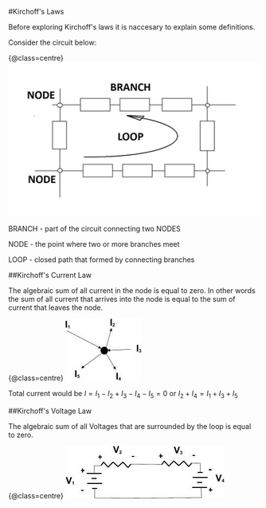 #Kirchoff's Laws

Before exploring Kirchoff's laws it is naccesary to explain some definitions.

Consider the circuit below:

{@class=centre}
![simple circuit](../resources/kir.jpg)

BRANCH - part of the circuit connecting two NODES

NODE - the point where two or more branches meet

LOOP - closed path that formed by connecting branches

##Kirchoff's Current Law

The algebraic sum of all current in the node is equal to zero. In other words the sum of all current that arrives into the node is equal to the sum of current that leaves the node.

{@class=centre}
![Kirchoff's current law](../resources/kir_1.jpg) 

Total current would be $I=I_1-I_2+I_3-I_4-I_5=0$ or $I_2+I_4=I_1+I_3+I_5$

##Kirchoff's Voltage Law

The algebraic sum of all Voltages that are surrounded by the loop is equal to zero.

{@class=centre}
![Kirchoff's Voltage law](../resources/kir_2.jpg)




